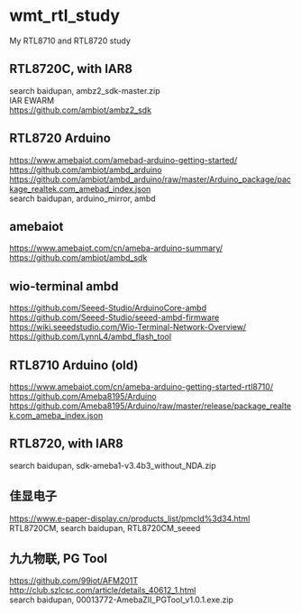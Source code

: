# wmt_rtl_study
My RTL8710 and RTL8720 study

## RTL8720C, with IAR8     
search baidupan, ambz2_sdk-master.zip  
IAR EWARM  
https://github.com/ambiot/ambz2_sdk  

## RTL8720 Arduino   
https://www.amebaiot.com/amebad-arduino-getting-started/  
https://github.com/ambiot/ambd_arduino  
https://github.com/ambiot/ambd_arduino/raw/master/Arduino_package/package_realtek.com_amebad_index.json  
search baidupan, arduino_mirror, ambd  

## amebaiot  
https://www.amebaiot.com/cn/ameba-arduino-summary/  
https://github.com/ambiot/ambd_sdk  

## wio-terminal ambd  
https://github.com/Seeed-Studio/ArduinoCore-ambd  
https://github.com/Seeed-Studio/seeed-ambd-firmware  
https://wiki.seeedstudio.com/Wio-Terminal-Network-Overview/  
https://github.com/LynnL4/ambd_flash_tool  

## RTL8710 Arduino (old)     
https://www.amebaiot.com/cn/ameba-arduino-getting-started-rtl8710/  
https://github.com/Ameba8195/Arduino  
https://github.com/Ameba8195/Arduino/raw/master/release/package_realtek.com_ameba_index.json  

## RTL8720, with IAR8  
search baidupan, sdk-ameba1-v3.4b3_without_NDA.zip  

## 佳显电子  
https://www.e-paper-display.cn/products_list/pmcId%3d34.html  
RTL8720CM, search baidupan, RTL8720CM_seeed  

## 九九物联, PG Tool    
https://github.com/99iot/AFM201T  
http://club.szlcsc.com/article/details_40612_1.html  
search baidupan, 00013772-AmebaZII_PGTool_v1.0.1.exe.zip  
